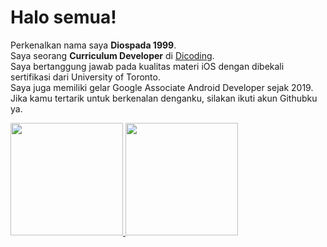 # Halo semua! 
Perkenalkan nama saya **Diospada 1999**.  
Saya seorang **Curriculum Developer** di [Dicoding](https://www.dicoding.com/).  
Saya bertanggung jawab pada kualitas materi iOS dengan dibekali sertifikasi dari University of Toronto.  
Saya juga memiliki gelar Google Associate Android Developer sejak 2019.    
Jika kamu tertarik untuk berkenalan denganku, silakan ikuti akun Githubku ya.

<p align="left">
<a href="https://github.com/diospada1999">
  <img height="180em" src="https://github-readme-stats-eight-theta.vercel.app/api?username=gilangadhan&show_icons=true&theme=algolia&include_all_commits=true&count_private=true"/>
  <img height="180em" src="https://github-readme-stats-eight-theta.vercel.app/api/top-langs/?username=gilangadhan&layout=compact&langs_count=8&theme=algolia"/>
</a>
</p>
